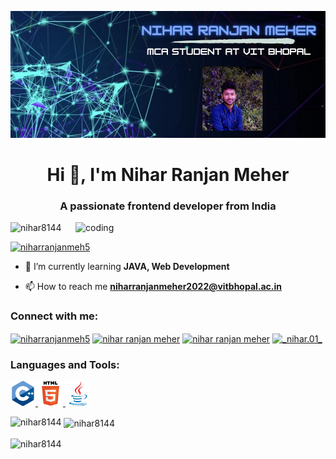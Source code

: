 ![logo](https://github.com/Nihar8144/Nihar8144/blob/main/github.png)
<h1 align="center">Hi 👋, I'm Nihar Ranjan Meher</h1>
<h3 align="center">A passionate frontend developer from India</h3>

<img align="right" alt="coding" width="400" src="https://media0.giphy.com/media/qgQUggAC3Pfv687qPC/200.webp?cid=ecf05e47dlrx97cl7dv1ffyjofmiqc7wl611284iq6i4gf3t&rid=200.webp&ct=g">

<p align="left"> <img src="https://komarev.com/ghpvc/?username=nihar8144&label=Profile%20views&color=0e75b6&style=flat" alt="nihar8144" /> </p>

<p align="left"> <a href="https://twitter.com/niharranjanmeh5" target="blank"><img src="https://img.shields.io/twitter/follow/niharranjanmeh5?logo=twitter&style=for-the-badge" alt="niharranjanmeh5" /></a> </p>

- 🌱 I’m currently learning **JAVA, Web Development**

- 📫 How to reach me **niharranjanmeher2022@vitbhopal.ac.in**

<h3 align="left">Connect with me:</h3>
<p align="left">
<a href="https://twitter.com/niharranjanmeh5" target="blank"><img align="center" src="https://raw.githubusercontent.com/rahuldkjain/github-profile-readme-generator/master/src/images/icons/Social/twitter.svg" alt="niharranjanmeh5" height="30" width="40" /></a>
<a href="https://linkedin.com/in/nihar ranjan meher" target="blank"><img align="center" src="https://raw.githubusercontent.com/rahuldkjain/github-profile-readme-generator/master/src/images/icons/Social/linked-in-alt.svg" alt="nihar ranjan meher" height="30" width="40" /></a>
<a href="https://fb.com/nihar ranjan meher" target="blank"><img align="center" src="https://raw.githubusercontent.com/rahuldkjain/github-profile-readme-generator/master/src/images/icons/Social/facebook.svg" alt="nihar ranjan meher" height="30" width="40" /></a>
<a href="https://instagram.com/_nihar.01_" target="blank"><img align="center" src="https://raw.githubusercontent.com/rahuldkjain/github-profile-readme-generator/master/src/images/icons/Social/instagram.svg" alt="_nihar.01_" height="30" width="40" /></a>
</p>

<h3 align="left">Languages and Tools:</h3>
<p align="left"> <a href="https://www.w3schools.com/cpp/" target="_blank" rel="noreferrer"> <img src="https://raw.githubusercontent.com/devicons/devicon/master/icons/cplusplus/cplusplus-original.svg" alt="cplusplus" width="40" height="40"/> </a> <a href="https://www.w3.org/html/" target="_blank" rel="noreferrer"> <img src="https://raw.githubusercontent.com/devicons/devicon/master/icons/html5/html5-original-wordmark.svg" alt="html5" width="40" height="40"/> </a> <a href="https://www.java.com" target="_blank" rel="noreferrer"> <img src="https://raw.githubusercontent.com/devicons/devicon/master/icons/java/java-original.svg" alt="java" width="40" height="40"/> </a> </p>

<p><img align="left" src="https://github-readme-stats.vercel.app/api/top-langs?username=nihar8144&show_icons=true&locale=en&layout=compact" alt="nihar8144" /></p>

<p>&nbsp;<img align="center" src="https://github-readme-stats.vercel.app/api?username=nihar8144&show_icons=true&locale=en" alt="nihar8144" /></p>

<p><img align="center" src="https://github-readme-streak-stats.herokuapp.com/?user=nihar8144&" alt="nihar8144" /></p>
